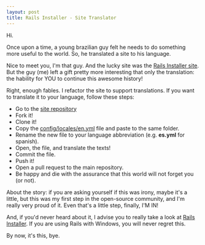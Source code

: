 ```yaml
---
layout: post
title: Rails Installer - Site Translator
---
```


Hi.

Once upon a time, a young brazilian guy felt he needs to do something more useful to the world. So, he translated a site to his language.

Nice to meet you, I'm that guy. And the lucky site was the [Rails Installer site](http://railsinstaller.org/). But the guy (me) left a gift pretty more interesting that only the translation: the hability for YOU to continue this awesome history!

Right, enough fables. I refactor the site to support translations. If you want to translate it to your language, follow these steps:

- Go to the [site repository](https://github.com/railsinstaller/website)
- Fork it!
- Clone it!
- Copy the [config/locales/en.yml](https://github.com/railsinstaller/website/blob/master/config/locales/en.yml) file and paste to the same folder.
- Rename the new file to your language abbreviation (e.g. **es.yml** for spanish).
- Open, the file, and translate the texts!
- Commit the file.
- Push it!
- Open a pull request to the main repository.
- Be happy and die with the assurance that this world will not forget you (or not).

About the story: if you are asking yourself if this was irony, maybe it's a little, but this was my first step in the open-source community, and I'm really very proud of it. Even that's a little step, finally, I'M IN!

And, if you'd never heard about it, I advise you to really take a look at [Rails Installer](http://railsinstaller.org/). If you are using Rails with Windows, you will never regret this.

By now, it's this, bye.
